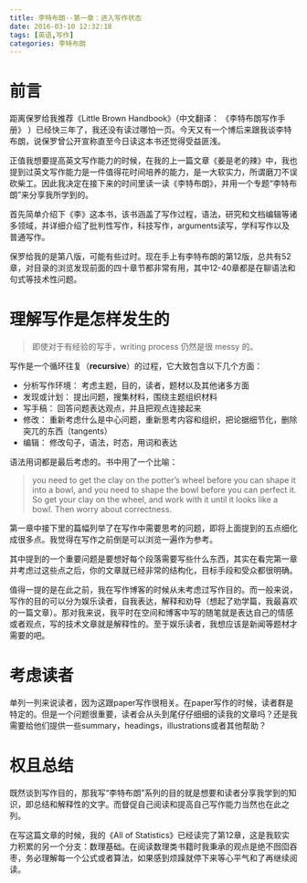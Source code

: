 ```yaml
---
title: 李特布朗--第一章：进入写作状态
date: 2016-03-10 12:32:18
tags: [英语,写作]
categories: 李特布朗
---
```


# 前言

距离保罗给我推荐《Little Brown Handbook》（中文翻译： 《李特布朗写作手册》 ）已经快三年了，我还没有读过哪怕一页。今天又有一个博后来跟我谈李特布朗，说保罗曾公开宣称直至今日读这本书还觉得受益匪浅。

正值我想要提高英文写作能力的时候，在我的上一篇文章《姜是老的辣》中，我也提到过英文写作能力是一件值得花时间培养的能力，是一大软实力，所谓磨刀不误砍柴工。因此我决定在接下来的时间里读一读《李特布朗》，并用一个专题“李特布朗”来分享我所学到的。

首先简单介绍下《李》这本书，该书涵盖了写作过程，语法，研究和文档编辑等诸多领域，并详细介绍了批判性写作，科技写作，arguments读写，学科写作以及普通写作。

保罗给我的是第八版，可能有些过时。现在手上有李特布朗的第12版，总共有52章，对目录的浏览发现前面的四十章节都非常有用，其中12-40章都是在聊语法和句式等技术性问题。

# 理解写作是怎样发生的
>即使对于有经验的写手，writing process 仍然是很 messy 的。

写作是一个循环往复（**recursive**）的过程，它大致包含以下几个方面：

- 分析写作环境： 考虑主题，目的，读者，题材以及其他诸多方面
- 发现或计划： 提出问题，搜集材料，围绕主题组织材料
- 写手稿： 回答问题表达观点，并且把观点连接起来
- 修改： 重新考虑什么是中心问题，重新思考内容和组织，把论据细节化，删除突兀的东西（tangents）
- 编辑： 修改句子，语法，时态，用词和表达

语法用词都是最后考虑的。书中用了一个比喻：

> you need to get the clay on the potter’s wheel before you can shape it into a bowl, and you need to shape the bowl before you can perfect it. So get your clay on the wheel, and work with it until it looks like a bowl. Then worry about correctness.

第一章中接下里的篇幅列举了在写作中需要思考的问题，即将上面提到的五点细化成很多点。我觉得在写作之前倒是可以浏览一遍作为参考。

其中提到的一个重要问题是要想好每个段落需要写些什么东西，其实在看完第一章并考虑过这些点之后，你的文章就已经非常的结构化，目标手段和受众都很明确。

值得一提的是在此之前，我在写作博客的时候从未考虑过写作目的。而一般来说，写作的目的可以分为娱乐读者，自我表达，解释和劝导（想起了劝学篇，我最喜欢的一篇文章）。那对我来说，我平时在空间和博客中写的随笔就是表达自己的情感或者观点，写的技术文章就是解释性的。至于娱乐读者，我想应该是新闻等题材才需要的吧。

# 考虑读者

单列一列来说读者，因为这跟paper写作很相关。在paper写作的时候，读者群是特定的。但是一个问题很重要，读者会从头到尾仔仔细细的读我的文章吗？还是我需要给他们提供一些summary，headings，illustrations或者其他帮助？

# 权且总结
既然谈到写作目的，那我写“李特布朗”系列的目的就是想要和读者分享我学到的知识，即总结和解释性的文字。而督促自己阅读和提高自己写作能力当然也在此之列。

在写这篇文章的时候，我的《All of Statistics》已经读完了第12章，这是我软实力积累的另一个分支：数理基础。在阅读数理类书籍时我秉承的观点是绝不囫囵吞枣，务必理解每一个公式或者算法，如果感到烦躁就停下来等心平气和了再继续阅读。 